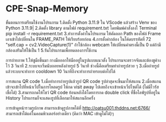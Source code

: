 # CPE-Snap-Memory

ขั้นตอนการเตรียมใช้งานโปรแกรม
1.ติดตั้ง Python 3.11.9 ใน VScode  แล้วสร้าง Venv ของ Python 3.11.9|
2.ติดตั้ง library ตามไฟล์ requirement.txt โดยพิมพ์คำสั่งลงใ Terminal
pip install -r requirement.txt
3.ทำการตั้งค่าในโปรแกรม ให้คัดลอก Path ของไฟล์ Frame เอาเข้าไปเปลี่ยนใน FRAME_PATH ให้เรียบร้อยก่อน
4.การตั้งค่ากล้อง  ในโค้ดบรรทัดที่ 72 "self.cap = cv2.VideoCapture(1)" ถ้าใช้กล้อง webcam ให้เปลี่ยนค่าตรงนี้เป็น 0 แต่ถ้ามีกล้องเสริมให้ใช้เป็น 1
5.รันโปรแกรมเพื่อทดลองการใช้งาน

การถ่ายภาพ
1.ให้ชูมือขึ้นมา กางมือออกให้มืออยู่ในรูปแบบแนวตั้ง โปรแกรมจะตรวจจับและต้องชูค้างไว้ 3 วินาที
2.ระบบจะเริ่มนับถอยหลังถ่ายรูป 5 วินาที ช่วงนี้คือเตรียมท่าถ่ายรูปสวย ๆ
3.เมื่อถ่ายรูปแล้วระบบจะทำการ cooldown 10 วินาทีถึงจะทำการถ่ายรอบต่อไปได้

การสแกน QR code
1.เมื่อทำการถ่ายรูปแล้วรูป QR code รูปล่าสุดจะขึ้นมาให้สแกน 
2.เมื่อสแกนเข้าจะเข้าไปที่หน้าเว็ปในการโหลดรูป ให้กด visit away ไปเลยถึงจะเข้าหน้าเว็ปไซต์ได้ (ไม่มีไวรัสเชื่อได้)
3.สามารถกดให้โชว์ QR code ย้อนหลังได้โดยการกด double click ที่ชื่อไลฟ์รูปที่อยู่ใน History โปรแกรมก็จะแสดงรูปที่เลือกมาให้สแกนอีกครั้ง

การเข้าดูหน้ารวมรูปภาพ
สามารถเข้าดูรูปภาพได้ที่ http://oatsu001.thddns.net:6766/ สามารถเข้าได้แค่ในคอมพิวเตอร์อย่างเดียว (คิดว่า MAC เข้าดูไม่ได้)ๆ
